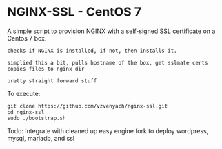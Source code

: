 # NGINX-SSL - CentOS 7

A simple script to provision NGINX with a self-signed SSL certificate on a Centos 7 box.

```
checks if NGINX is installed, if not, then installs it.

simplied this a bit, pulls hostname of the box, get sslmate certs copies files to nginx dir

pretty straight forward stuff

```

To execute:
```
git clone https://github.com/vzvenyach/nginx-ssl.git
cd nginx-ssl
sudo ./bootstrap.sh

```

Todo:
Integrate with cleaned up easy engine fork to deploy wordpress, mysql, mariadb, and ssl